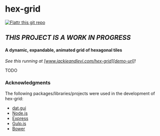 # hex-grid

[![Flattr this git repo][flattr-image]][flattr-url]

## _**THIS PROJECT IS A WORK IN PROGRESS**_

#### A dynamic, expandable, animated grid of hexagonal tiles

_See this running at [www.jackieandlevi.com/hex-grid][demo-url]!_

TODO

### Acknowledgments

The following packages/libraries/projects were used in the development of hex-grid:

- [dat.gui](http://code.google.com/p/dat-gui)
- [Node.js](http://nodejs.org/)
- [Express](http://expressjs.com/)
- [Gulp.js](http://gulpjs.com/)
- [Bower](http://bower.io/)




[flattr-url]: https://flattr.com/submit/auto?user_id=levisl176&url=github.com/levisl176/hex-grid&title=hex-grid&language=javascript&tags=github&category=software
[flattr-image]: http://api.flattr.com/button/flattr-badge-large.png

[demo-url]: http://www.jackieandlevi.com/hex-grid
